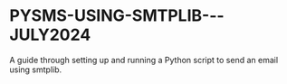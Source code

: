 # PYSMS-USING-SMTPLIB---JULY2024
A guide through setting up and running a Python script to send an email using smtplib. 

